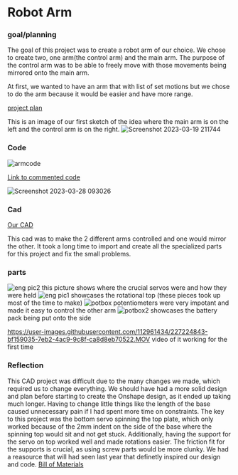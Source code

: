 # Robot Arm 

### goal/planning

The goal of this project was to create a robot arm of our choice. We chose to create two, one arm(the control arm) and the main arm.
The purpose of the control arm was to be able to freely move with those movements being mirrored onto the main arm.

At first, we wanted to have an arm that with list of set motions but we chose to do the arm because it would be easier and have more range.

[project plan](https://docs.google.com/document/d/1N13CiAop0agVnEHup3wdvLUEAzarODgKqOfmiuRUrMs/edit)



This is an image of our first sketch of the idea where the main arm is on the left and the control arm is on the right.
![Screenshot 2023-03-19 211744](https://user-images.githubusercontent.com/71402974/226225006-5d60c13c-8965-4f6a-91ba-2bcdef4e319b.png)

### Code
![armcode](https://user-images.githubusercontent.com/71402974/227539449-90616c9a-904b-4899-bc59-59c35886338e.png)

[Link to commented code](https://create.arduino.cc/editor/whunt29a/4c440bf3-3f6e-464b-9f79-051cee3a1420/preview)

![Screenshot 2023-03-28 093026](https://user-images.githubusercontent.com/71402974/228252989-b7c0f43e-8aea-4967-a957-4554af46a143.png)



### Cad
[Our CAD](https://cvilleschools.onshape.com/documents/bf90ec3826ba51ebac8b4e61/w/538839302e3f33f012450070/e/22efbb674ba50b1db36badc5?renderMode=0&uiState=6422e81ffdb5a62820d41e9a)

This cad was to make the 2 different arms controlled and one would mirror the other.
It took a long time to import and create all the specialized parts for this project and fix the small problems.

### parts

![eng pic2](https://user-images.githubusercontent.com/112961434/227220598-65dfcce3-c781-40ae-aae1-faba7a894844.PNG)
this picture shows where the crucial servos were and how they were held
![eng pic1](https://user-images.githubusercontent.com/112961434/227220630-3b72993f-f43c-4720-bd10-081a5fd84e2f.PNG)
showcases the rotational top
(these pieces took up most of the time to make)
![potbox](https://user-images.githubusercontent.com/71402974/227958262-530b202b-4562-46d9-b482-a1db8d583f7c.png)
potentiometers were very impotant and made it easy to control the other arm
![potbox2](https://user-images.githubusercontent.com/71402974/227958276-ce8e863f-e08a-4715-b48b-66288aed2072.png)
showcases the battery pack being put onto the side




https://user-images.githubusercontent.com/112961434/227224843-bf159035-7eb2-4ac9-9c8f-ca8d8eb70522.MOV
video of it working for the first time


### Reflection

This CAD project was difficult due to the many changes we made, which required us to change everything. We should have had a more solid design and plan before starting to create the Onshape design, as it ended up taking much longer. Having to change little things like the length of the base caused unnecessary pain if I had spent more time on constraints. The key to this project was the bottom servo spinning the top plate, which only worked because of the 2mm indent on the side of the base where the spinning top would sit and not get stuck. Additionally, having the support for the servo on top worked well and made rotations easier. The friction fit for the supports is crucial, as using screw parts would be more clunky. We had a reasource that will had seen last year that definetly inspired our design and code.
[Bill of Materials](https://docs.google.com/document/d/16xozJZqu8OQpGP3FExhQ4RstVhVjacbFbe7lotb8M0c/edit)
